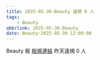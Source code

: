 ```yaml
---
title: 2025-05-30-Beauty 違規 0 人
tags:
    - Beauty
abbrlink: 2025-05-30-Beauty
date: Beauty-2025-05-30 12:00:00
---
```

Beauty 板 [板規連結](https://www.ptt.cc/bbs/Beauty/M.1630069980.A.84B.html)
昨天違規 0 人
